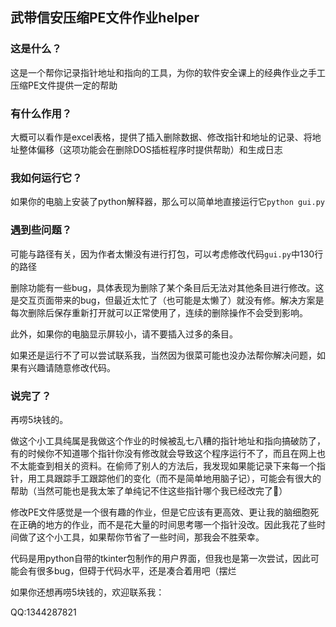 ## 武带信安压缩PE文件作业helper

### 这是什么？

这是一个帮你记录指针地址和指向的工具，为你的软件安全课上的经典作业之手工压缩PE文件提供一定的帮助

### 有什么作用？

大概可以看作是excel表格，提供了插入删除数据、修改指针和地址的记录、将地址整体偏移（这项功能会在删除DOS插桩程序时提供帮助）和生成日志

### 我如何运行它？

如果你的电脑上安装了python解释器，那么可以简单地直接运行它`python gui.py`

### 遇到些问题？

可能与路径有关，因为作者太懒没有进行打包，可以考虑修改代码`gui.py`中130行的路径

删除功能有一些bug，具体表现为删除了某个条目后无法对其他条目进行修改。这是交互页面带来的bug，但最近太忙了（也可能是太懒了）就没有修。解决方案是每次删除后保存重新打开就可以正常使用了，连续的删除操作不会受到影响。

此外，如果你的电脑显示屏较小，请不要插入过多的条目。

如果还是运行不了可以尝试联系我，当然因为很菜可能也没办法帮你解决问题，如果有兴趣请随意修改代码。

### 说完了？

再唠5块钱的。

做这个小工具纯属是我做这个作业的时候被乱七八糟的指针地址和指向搞破防了，有的时候你不知道哪个指针你没有修改就会导致这个程序运行不了，而且在网上也不太能查到相关的资料。在偷师了别人的方法后，我发现如果能记录下来每一个指针，用工具跟踪手工跟踪他们的变化（而不是简单地用脑子记），可能会有很大的帮助（当然可能也是我太笨了单纯记不住这些指针哪个我已经改完了🤦‍）

修改PE文件感觉是一个很有趣的作业，但是它应该有更高效、更让我的脑细胞死在正确的地方的作业，而不是花大量的时间思考哪一个指针没改。因此我花了些时间做了这个小工具，如果帮你节省了一些时间，那我会不胜荣幸。

代码是用python自带的tkinter包制作的用户界面，但我也是第一次尝试，因此可能会有很多bug，但碍于代码水平，还是凑合着用吧（摆烂

如果你还想再唠5块钱的，欢迎联系我：

QQ:1344287821

